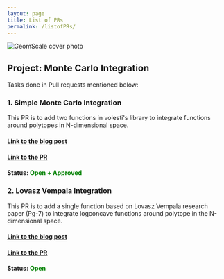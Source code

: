 ```yaml
---
layout: page
title: List of PRs
permalink: /listofPRs/
---
```

![GeomScale cover photo]({{site.baseurl}}/assets/img/logo.png)

## Project: Monte Carlo Integration
Tasks done in Pull requests mentioned below:

### 1. **Simple Monte Carlo Integration**
This PR is to add two functions in volesti's library to integrate functions around polytopes in N-dimensional space. 
#### **[Link to the blog post]({{site.baseurl}}/simple-mc-integration/)**
#### **[Link to the PR](https://github.com/GeomScale/volume_approximation/pull/163)**
#### Status: **<span style="color:green">Open + Approved</span>**

### 2. **Lovasz Vempala Integration**
This PR is to add a single function based on Lovasz Vempala research paper (Pg-7) to integrate logconcave functions around polytope in the N-dimensional space.
#### **[Link to the blog post]({{site.baseurl}}/lv-mc-integration/)**
#### **[Link to the PR](https://github.com/GeomScale/volume_approximation/pull/170)**
#### Status: **<span style="color:green">Open</span>**
